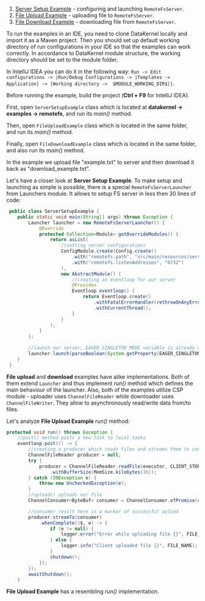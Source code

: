 1. [Server Setup Example](https://github.com/softindex/datakernel/blob/master/examples/remotefs/src/main/java/io/datakernel/examples/ServerSetupExample.java) - 
configuring and launching `RemoteFsServer`.
2. [File Upload Example](https://github.com/softindex/datakernel/blob/master/examples/remotefs/src/main/java/io/datakernel/examples/FileUploadExample.java) - 
uploading file to `RemoteFsServer`.
3. [File Download Example](https://github.com/softindex/datakernel/blob/master/examples/remotefs/src/main/java/io/datakernel/examples/FileDownloadExample.java) - 
downloading file from `RemoteFsServer`.

To run the examples in an IDE, you need to clone DataKernel locally and import it as a Maven project. Then you should 
set up default working directory of run configurations in your IDE so that the examples can work correctly. In 
accordance to DataKernel module structure, the working directory should be set to the module folder. 

In IntelliJ IDEA you can do it in the following way:
`Run -> Edit configurations -> |Run/Debug Configurations -> |Templates -> Application| -> |Working directory -> 
$MODULE_WORKING_DIR$||`.

Before running the example, build the project (**Ctrl + F9** for IntelliJ IDEA).

First, open `ServerSetupExample` class which is located at **datakernel -> examples -> remotefs**, and run its *main()* 
method.

Then, open `FileUploadExample` class which is located in the same folder, and run its *main()* method. 

Finally, open `FileDownloadExample` class which is located in the same folder, and also run its *main()* method.

In the example we upload file "example.txt" to server and then download it back as "download_example.txt".

Let's have a closer look at **Server Setup Example**. To make setup and launching as simple is possible, there is a 
special `RemoteFsServerLauncher` from Launchers module. It allows to setup FS server in less then 30 lines of code:

```java
 public class ServerSetupExample {
 	public static void main(String[] args) throws Exception {
 		Launcher launcher = new RemoteFsServerLauncher() {
 			@Override
 			protected Collection<Module> getOverrideModules() {
 				return asList(
 					//setting server configurations
 					ConfigModule.create(Config.create()
 						.with("remotefs.path", "src/main/resources/server_storage")
 						.with("remotefs.listenAddresses", "6732")
 					),
 					new AbstractModule() {
 						//creating an eventloop for our server
 						@Provides
 						Eventloop eventloop() {
 							return Eventloop.create()
 								.withFatalErrorHandler(rethrowOnAnyError())
 								.withCurrentThread();
 						}
 					}
 				);
 			}
 		};
 		
 		//launch our server, EAGER_SINGLETON_MODE variable is already defined in RemoteFsServerLauncher 
 		launcher.launch(parseBoolean(System.getProperty(EAGER_SINGLETONS_MODE)), args);
 	}
 }
```

**File upload** and **download** examples have alike implementations. Both of them extend `Launcher` and thus 
implement *run()* method which defines the main behaviour of the launcher.
Also, both of the examples utilize CSP module - uploader uses `ChannelFileReader` while downloader uses `ChannelFileWriter`. 
They allow to asynchronously read/write data from/to files. 

Let's analyze **File Upload Example** *run()* method:

```java
protected void run() throws Exception {
	//post() method posts a new task to local tasks
	eventloop.post(() -> {
		//creating a producer which reads files and streams them to consumer
		ChannelFileReader producer = null;
		try {
			producer = ChannelFileReader.readFile(executor, CLIENT_STORAGE.resolve(FILE_NAME))
				.withBufferSize(MemSize.kilobytes(16));
		} catch (IOException e) {
			throw new UncheckedException(e);
		}
		//upload() uploads our file
		ChannelConsumer<ByteBuf> consumer = ChannelConsumer.ofPromise(client.upload(FILE_NAME));

		//consumer result here is a marker of successful upload
		producer.streamTo(consumer)
			.whenComplete(($, e) -> {
				if (e != null) {
					logger.error("Error while uploading file {}", FILE_NAME, e);
				} else {
					logger.info("Client uploaded file {}", FILE_NAME);
				}
				shutdown();
			});
		});
		awaitShutdown();
	}
```

**File Upload Example** has a resembling *run()* implementation. 

